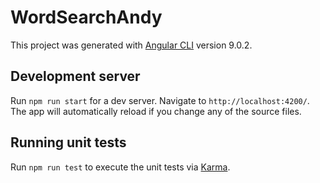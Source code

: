 # WordSearchAndy

This project was generated with [Angular CLI](https://github.com/angular/angular-cli) version 9.0.2.

## Development server

Run `npm run start` for a dev server. Navigate to `http://localhost:4200/`. The app will automatically reload if you change any of the source files.


## Running unit tests

Run `npm run test` to execute the unit tests via [Karma](https://karma-runner.github.io).


